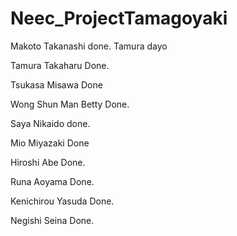 # Neec_ProjectTamagoyaki
Makoto Takanashi done.
Tamura dayo

Tamura Takaharu Done.

Tsukasa Misawa Done

Wong Shun Man Betty Done.

Saya Nikaido done.

Mio Miyazaki Done

Hiroshi Abe Done.

Runa Aoyama Done.

Kenichirou Yasuda Done.

Negishi Seina Done.